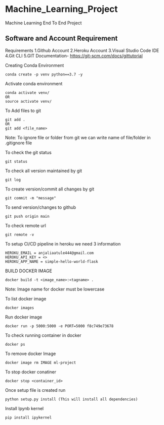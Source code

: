 # Machine_Learning_Project
Machine Learning End To End Project

## Software and Account Requirement
Requirements
1.Github Account
2.Heroku Account
3.Visual Studio Code IDE
4.Git CLI
5.GIT Documentation- https://git-scm.com/docs/gittutorial


Creating Conda Environment
```
conda create -p venv python==3.7 -y
```

Activate conda environment
```
conda activate venv/
OR
source activate venv/
```

To Add files to git
```
git add .
OR
git add <file_name>
```

Note: To ignore file or folder from git we can write name of file/folder in .gitignore file

To check the git status
```
git status
```

To check all version maintained by git
```
git log
```

To create version/commit all changes by git
```
git commit -m "message"
```

To send version/changes to github
```
git push origin main
```

To check remote url
```
git remote -v
```

To setup CI/CD pipeline in heroku we need 3 information
```
HEROKU_EMAIL = anjaliaatule444@gmail.com
HEROKU_API_KEY = <>
HEROKU_APP_NAME = simple-hello-world-flask
```

BUILD DOCKER IMAGE
```
docker build -t <image_name>:<tagname> .
```

Note: Image name for docker must be lowercase

To list docker image
```
docker images
```

Run docker image
```
docker run -p 5000:5000 -e PORT=5000 f8c749e73678
```

To check running container in docker
```
docker ps
```

To remove docker Image
```
docker image rm IMAGE ml-project 
```

To stop docker conatiner
```
docker stop <container_id>
```

Once setup file is created run 
```
python setup.py install (This will install all dependencies)
```

Install Ipynb kernel
```
pip install ipykernel
```